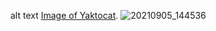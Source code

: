 alt text
[Image of Yaktocat](https://octodex.github.com/images/yaktocat.png).
![20210905_144536](https://user-images.githubusercontent.com/91649148/141177224-57557bb0-300f-4cf2-944a-8d592b5bce40.jpg)
